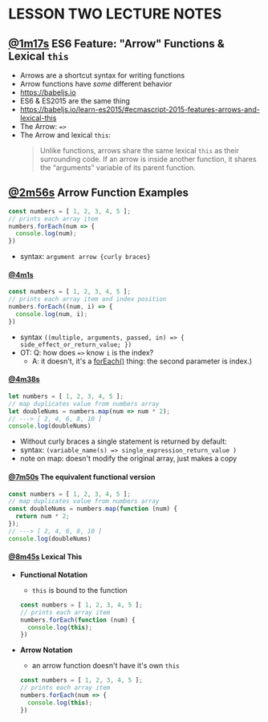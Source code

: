 # LESSON TWO LECTURE NOTES
## [@1m17s](https://youtu.be/FQPowZglpJA?t=1m17s) **ES6 Feature: "Arrow" Functions & Lexical `this`**
- Arrows are a shortcut syntax for writing functions
- Arrow functions have _some_ different behavior
- https://babeljs.io
- ES6 & ES2015 are the same thing
- https://babeljs.io/learn-es2015/#ecmascript-2015-features-arrows-and-lexical-this
- The Arrow: `=>`
- The Arrow and lexical `this`:
  > Unlike functions, arrows share the same lexical `this` as their surrounding code. If an arrow is inside another function, it shares the “arguments” variable of its parent function.

## [@2m56s](https://youtu.be/FQPowZglpJA?t=2m56s) **Arrow Function Examples**
```js
const numbers = [ 1, 2, 3, 4, 5 ];
// prints each array item
numbers.forEach(num => {
  console.log(num);
})
```
- syntax: `argument arrow {curly braces}`

#### [@4m1s](https://youtu.be/FQPowZglpJA?t=4m1s)
```js
const numbers = [ 1, 2, 3, 4, 5 ];
// prints each array item and index position
numbers.forEach((num, i) => {
  console.log(num, i);
})
```
- syntax `((multiple, arguments, passed, in) => { side_effect_or_return_value; })`
- OT: Q: how does `=>` know `i` is the index?
  - A: it doesn't, it's a [forEach()](https://developer.mozilla.org/en-US/docs/Web/JavaScript/Reference/Global_Objects/Array/forEach?v=example) thing: the second parameter is index.)

#### [@4m38s](https://youtu.be/FQPowZglpJA?t=4m38s)
```js
let numbers = [ 1, 2, 3, 4, 5 ];
// map duplicates value from numbers array
let doubleNums = numbers.map(num => num * 2);
// ---> [ 2, 4, 6, 8, 10 ]
console.log(doubleNums)
```
- Without curly braces a single statement is returned by default:
- syntax: `(variable_name(s) => single_expression_return_value )`
- note on map: doesn't modify the original array, just makes a copy

#### [@7m50s](https://youtu.be/FQPowZglpJA?t=7m50s) **The equivalent functional version**
```js
const numbers = [ 1, 2, 3, 4, 5 ];
// map duplicates value from numbers array
const doubleNums = numbers.map(function (num) {
  return num * 2;
});
// ---> [ 2, 4, 6, 8, 10 ]
console.log(doubleNums)
```

#### [@8m45s](https://youtu.be/FQPowZglpJA?t=8m45s) **Lexical This**
- **Functional Notation**
  - `this` is bound to the function
  ```js
  const numbers = [ 1, 2, 3, 4, 5 ];
  // prints each array item
  numbers.forEach(function (num) {
    console.log(this);
  })
  ```

- **Arrow Notation**
  - an arrow function doesn't have it's own `this`
  ```js
  const numbers = [ 1, 2, 3, 4, 5 ];
  // prints each array item
  numbers.forEach(num => {
    console.log(this);
  })
  ```
